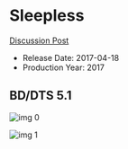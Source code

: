 # Sleepless

[Discussion Post](https://www.avsforum.com/threads/bass-eq-for-filtered-movies.2995212/post-59629094)

* Release Date: 2017-04-18
* Production Year: 2017

## BD/DTS 5.1

![img 0](https://i.imgur.com/1yMy6VT.jpg)

![img 1](https://i.imgur.com/HnFjvlX.png)

